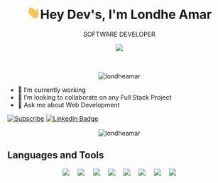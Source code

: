 <h1 align="center"><img src="https://raw.githubusercontent.com/ABSphreak/ABSphreak/master/gifs/Hi.gif" width="30px" />Hey Dev's, I'm Londhe Amar</h1>
<p align="center">SOFTWARE DEVELOPER</p>
<p align="center">
  <img src="https://capsule-render.vercel.app/api?type=waving&color=gradient&height=60&section=footer"/>
</p>

<br />

<p align="center">
  <img src="https://komarev.com/ghpvc/?username=londheamar&color=ca2929&style=flat-square" alt="londheamar" />
</p>


- 🔭 I’m currently working 
- 👯 I’m looking to collaborate on any Full Stack Project
- 💬 Ask me about Web Development


[![Subscribe](https://img.shields.io/youtube/channel/views/UCtM1bw4eRDKlBndFQf__FxQ?color=ca2929&label=Subscribe&style=social)](https://www.youtube.com/channel/UCtM1bw4eRDKlBndFQf__FxQ)
[![Linkedin Badge](https://img.shields.io/badge/-londheamar-white?style=flat&logo=Linkedin&logoColor=blue&link=https://www.linkedin.com/in/londheamar/)](https://www.linkedin.com/in/londheamar/)


<!-- Github Stats -->
<!-- <p align="center">
  <img align="center" src="https://github-readme-stats.vercel.app/api?username=londheamar&show_icons=true&theme=radical&count_private=true" alt="londheamar" />
</p> -->
<!-- Languages -->
<p align="center">
  <img align="center" src="https://github-readme-stats.vercel.app/api/top-langs/?username=londheamar&layout=compact&show_icons=true&theme=radical&count_private=true" alt="londheamar" />
</p>

## Languages and Tools
<p align="center" >
<code> <img height="50" src="https://images.vexels.com/media/users/3/166383/isolated/preview/6024bc5746d7436c727825dc4fc23c22-html-programming-language-icon-by-vexels.png"> </code>
<code> <img height="50" src="https://3.bp.blogspot.com/-oRSUw_TmO9o/XIb61m88fcI/AAAAAAAAIq0/vnxl2zzsXEQsnHI2fH4GjKu_ZT0urRo4wCK4BGAYYCw/s1600/icon%2Bcss%2B3.png"> </code>
<code> <img height="50" src="https://www.clipartmax.com/png/middle/470-4707396_javascript-icon-html-css-js-icons.png"> </code>
<code> <img height="50" src="https://cdn.iconscout.com/icon/free/png-256/php-99-1175127.png"> </code>
<code> <img height="50" src="https://www.mysql.com/common/logos/logo-mysql-170x115.png"> </code>
<code> <img height="50" src="https://upload.wikimedia.org/wikipedia/commons/thumb/3/3f/Git_icon.svg/1024px-Git_icon.svg.png"> </code>
<code> <img height="50" src="https://cdn.worldvectorlogo.com/logos/ubuntu-2.svg"> </code>
 <code> <img height="50" src="https://img.icons8.com/color/452/visual-studio.png"> </code>
</p>
